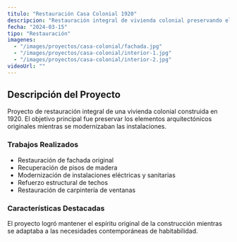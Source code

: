 ```yaml
---
titulo: "Restauración Casa Colonial 1920"
descripcion: "Restauración integral de vivienda colonial preservando elementos originales y modernizando instalaciones"
fecha: "2024-03-15"
tipo: "Restauración"
imagenes:
  - "/images/proyectos/casa-colonial/fachada.jpg"
  - "/images/proyectos/casa-colonial/interior-1.jpg"
  - "/images/proyectos/casa-colonial/interior-2.jpg"
videoUrl: ""
---
```


## Descripción del Proyecto

Proyecto de restauración integral de una vivienda colonial construida en 1920. El objetivo principal fue preservar los elementos arquitectónicos originales mientras se modernizaban las instalaciones.

### Trabajos Realizados

- Restauración de fachada original
- Recuperación de pisos de madera
- Modernización de instalaciones eléctricas y sanitarias
- Refuerzo estructural de techos
- Restauración de carpintería de ventanas

### Características Destacadas

El proyecto logró mantener el espíritu original de la construcción mientras se adaptaba a las necesidades contemporáneas de habitabilidad.
